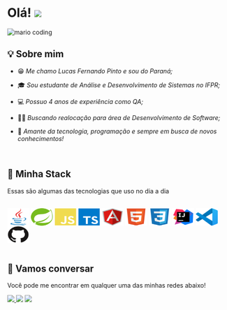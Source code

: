 <h1>Olá!  <img src="https://media.giphy.com/media/hvRJCLFzcasrR4ia7z/giphy.gif" width="30px"></h1>

![mario coding](https://i.imgur.com/1ZvVkDc.gif)

## 💡 Sobre mim

 - 😁 *Me chamo Lucas Fernando Pinto e sou do Paraná;* 

 - 🎓 *Sou estudante de Análise e Desenvolvimento de Sistemas no IFPR;* 

 - 💻 *Possuo 4 anos de experiência como QA;*

 - 👨‍💻 *Buscando realocação para área de Desenvolvimento de Software;*
 
 - 💬 *Amante da tecnologia, programação e sempre em busca de novos conhecimentos!* 

<br>

## 🔮 Minha Stack
 Essas são algumas das tecnologias que uso no dia a dia
 

<div style="display: inline_block"><br>
  <img align="center" alt="Lucas-Java" height="40" width="50" src="https://raw.githubusercontent.com/devicons/devicon/master/icons/java/java-original.svg">
  <img align="center" alt="Lucas-Spring" height="40" width="50" src="https://raw.githubusercontent.com/devicons/devicon/master/icons/spring/spring-original.svg">
  <img align="center" alt="Lucas-Js" height="40" width="50" src="https://raw.githubusercontent.com/devicons/devicon/master/icons/javascript/javascript-plain.svg">
  <img align="center" alt="Lucas-Ts" height="40" width="50" src="https://raw.githubusercontent.com/devicons/devicon/master/icons/typescript/typescript-plain.svg">
  <img align="center" alt="Lucas-Angular" height="40" width="50" src="https://raw.githubusercontent.com/devicons/devicon/master/icons/angularjs/angularjs-original.svg">
  <img align="center" alt="Lucas-HTML" height="40" width="50" src="https://raw.githubusercontent.com/devicons/devicon/master/icons/html5/html5-original.svg">
  <img align="center" alt="Lucas-CSS" height="40" width="50" src="https://raw.githubusercontent.com/devicons/devicon/master/icons/css3/css3-original.svg">
  <img align="center" alt="Lucas-IntelliJ" height="40" width="50" src="https://github.com/devicons/devicon/blob/master/icons/intellij/intellij-original.svg">
  <img align="center" alt="Lucas-VScode" height="40" width="50" src="https://github.com/devicons/devicon/blob/master/icons/vscode/vscode-original.svg">
  <img align="center" alt="Lucas-GitHub" height="40" width="50" src="https://github.com/devicons/devicon/blob/master/icons/github/github-original.svg">
  
  
 
</div>

<br>

## :speech_balloon: Vamos conversar  

Você pode me encontrar em qualquer uma das minhas redes abaixo! 

<div>
 <a href="https://www.linkedin.com/in/lucas-fernando-pinto-17aa8420a/" target="_blank"><img src="https://img.shields.io/badge/-LinkedIn-%230077B5?style=for-the-badge&logo=linkedin&logoColor=white" target="_blank"</a> 
 <a href="https://instagram.com/_lucasfpinto" target="_blank"><img src="https://img.shields.io/badge/-Instagram-%23E4405F?style=for-the-badge&logo=instagram&logoColor=white" target="_blank"></a>
 <a href = "mailto:lucas.fernando.p7@gmail.com"><img src="https://img.shields.io/badge/Gmail-D14836?style=for-the-badge&logo=gmail&logoColor=white" target="_blank"></a>
</div>
